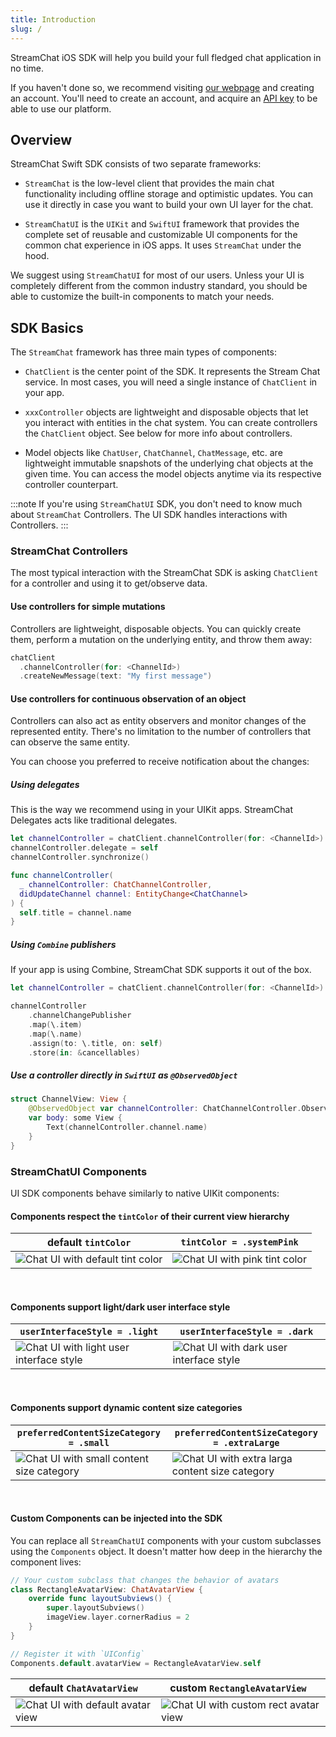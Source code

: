 ```yaml
---
title: Introduction
slug: /
---
```


StreamChat iOS SDK will help you build your full fledged chat application in no time.

If you haven't done so, we recommend visiting [our webpage](getstream.io) and creating an account. You'll need to create an account, and acquire an [API key](https://getstream.io/try-for-free/) to be able to use our platform.

## Overview

StreamChat Swift SDK consists of two separate frameworks:

- `StreamChat` is the low-level client that provides the main chat functionality including offline storage and optimistic updates. You can use it directly in case you want to build your own UI layer for the chat.

- `StreamChatUI` is the `UIKit` and `SwiftUI` framework that provides the complete set of reusable and customizable UI components for the common chat experience in iOS apps. It uses `StreamChat` under the hood.

We suggest using `StreamChatUI` for most of our users. Unless your UI is completely different from the common industry standard, you should be able to customize the built-in components to match your needs.

## SDK Basics

The `StreamChat` framework has three main types of components:

- `ChatClient` is the center point of the SDK. It represents the Stream Chat service. In most cases, you will need a single instance of `ChatClient` in your app.

- `xxxController` objects are lightweight and disposable objects that let you interact with entities in the chat system. You can create controllers the `ChatClient` object. See below for more info about controllers.

- Model objects like `ChatUser`, `ChatChannel`, `ChatMessage`, etc. are lightweight immutable snapshots of the underlying chat objects at the given time. You can access the model objects anytime via its respective controller counterpart.

:::note
If you're using `StreamChatUI` SDK, you don't need to know much about `StreamChat` Controllers. The UI SDK handles interactions with Controllers.
:::

### StreamChat Controllers

The most typical interaction with the StreamChat SDK is asking `ChatClient` for a controller and using it to get/observe data.

#### Use controllers for simple mutations

Controllers are lightweight, disposable objects. You can quickly create them, perform a mutation on the underlying entity, and throw them away:
```swift
chatClient
  .channelController(for: <ChannelId>)
  .createNewMessage(text: "My first message")
```

#### Use controllers for continuous observation of an object

Controllers can also act as entity observers and monitor changes of the represented entity. There's no limitation to the number of controllers that can observe the same entity.

You can choose you preferred to receive notification about the changes:

##### Using delegates

This is the way we recommend using in your UIKit apps. StreamChat Delegates acts like traditional delegates.

```swift
let channelController = chatClient.channelController(for: <ChannelId>)
channelController.delegate = self
channelController.synchronize()

func channelController(
  _ channelController: ChatChannelController,
  didUpdateChannel channel: EntityChange<ChatChannel>
) {
  self.title = channel.name
}
```

##### Using `Combine` publishers

If your app is using Combine, StreamChat SDK supports it out of the box.

```swift
let channelController = chatClient.channelController(for: <ChannelId>)

channelController
    .channelChangePublisher
    .map(\.item)
    .map(\.name)
    .assign(to: \.title, on: self)
    .store(in: &cancellables)
```

##### Use a controller directly in `SwiftUI` as `@ObservedObject`

```swift
struct ChannelView: View {
    @ObservedObject var channelController: ChatChannelController.ObservableObject
    var body: some View {
        Text(channelController.channel.name)
    }
}
```

### StreamChatUI Components

UI SDK components behave similarly to native UIKit components:

#### Components respect the `tintColor` of their current view hierarchy 

<!-- side by side component -->
| default `tintColor`  | `tintColor = .systemPink` |
| ------------- | ------------- |
| ![Chat UI with default tint color](../assets/blue-tint.png)  | ![Chat UI with pink tint color](../assets/pink-tint.png)  |

<p>&nbsp;</p>

#### Components support light/dark user interface style

<!-- side by side component -->
| `userInterfaceStyle = .light`  | `userInterfaceStyle = .dark` |
| ------------- | ------------- |
|  ![Chat UI with light user interface style](../assets/user-interface-style-light.png)  | ![Chat UI with dark user interface style](../assets/user-interface-style-dark.png)  |

<p>&nbsp;</p>

#### Components support dynamic content size categories

<!-- side by side component -->
| `preferredContentSizeCategory = .small`  | `preferredContentSizeCategory = .extraLarge` |
| ------------- | ------------- |
|  ![Chat UI with small content size category](../assets/content-size-small.png)  | ![Chat UI with extra larga content size category](../assets/content-size-extra-large.png)  |

<p>&nbsp;</p>

#### Custom Components can be injected into the SDK

You can replace all `StreamChatUI` components with your custom subclasses using the `Components` object. It doesn't matter how deep in the hierarchy the component lives:

```swift
// Your custom subclass that changes the behavior of avatars
class RectangleAvatarView: ChatAvatarView { 
    override func layoutSubviews() {
        super.layoutSubviews()
        imageView.layer.cornerRadius = 2
    }
}

// Register it with `UIConfig`
Components.default.avatarView = RectangleAvatarView.self
```

| default `ChatAvatarView`  | custom `RectangleAvatarView ` |
| ------------- | ------------- |
|  ![Chat UI with default avatar view](../assets/default-avatars.png)  | ![Chat UI with custom rect avatar view](../assets/rect-avatars.png)  |

<p>&nbsp;</p>
